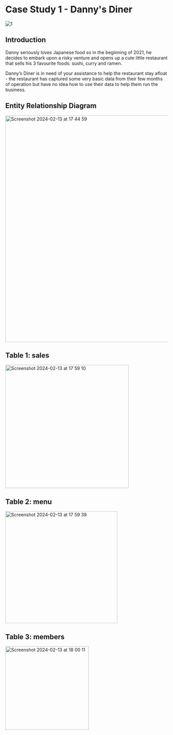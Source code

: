 # Case Study 1 - Danny's Diner
![1](https://github.com/kevivuu/8-Week-SQL-Challenge/assets/155116890/7686521d-c31d-4517-8b24-bddadd5ea43c)

## Introduction
Danny seriously loves Japanese food so in the beginning of 2021, he decides to embark upon a risky venture and opens up a cute little restaurant that sells his 3 favourite foods: sushi, curry and ramen.

Danny’s Diner is in need of your assistance to help the restaurant stay afloat - the restaurant has captured some very basic data from their few months of operation but have no idea how to use their data to help them run the business.

## Entity Relationship Diagram
<img width="704" alt="Screenshot 2024-02-13 at 17 44 59" src="https://github.com/kevivuu/8-Week-SQL-Challenge/assets/155116890/9257cf20-c34f-413d-adfa-b6f82c1b8682">

## Table 1: sales
<img width="383" alt="Screenshot 2024-02-13 at 17 59 10" src="https://github.com/kevivuu/8-Week-SQL-Challenge/assets/155116890/b74b62be-19fe-462a-ab6c-4ab8da40db8d">

## Table 2: menu
<img width="348" alt="Screenshot 2024-02-13 at 17 59 39" src="https://github.com/kevivuu/8-Week-SQL-Challenge/assets/155116890/38a1533a-80e4-44f2-824e-20c590b1a8d5">

## Table 3: members
<img width="259" alt="Screenshot 2024-02-13 at 18 00 11" src="https://github.com/kevivuu/8-Week-SQL-Challenge/assets/155116890/6c750e79-b7ce-433a-b2b2-242c642ac324">
